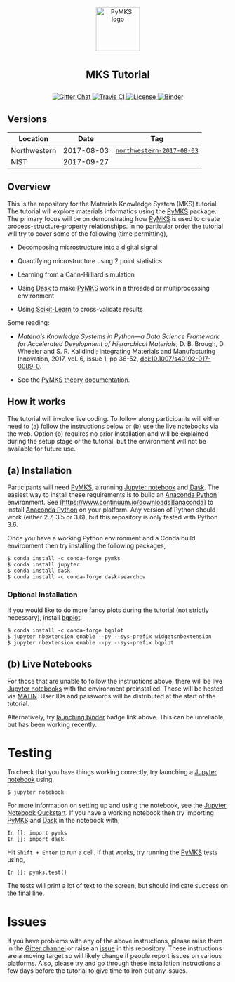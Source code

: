 <p align="center">
<img src="https://raw.githubusercontent.com/materialsinnovation/pymks/master/doc/pymks_logo.ico"
     height="100"
     alt="PyMKS logo"
     class="inline">
</p>

<h1>
<p align="center">
<sup>
<strong>
MKS Tutorial
</strong>
</sup>
</p>
</h1>

<p align="center">

<a href="https://gitter.im/materialsinnovation/chimad-phase-field" target="_blank">
<img src="https://img.shields.io/gitter/room/gitterHQ/gitter.svg" alt="Gitter Chat">
</a>

<a href="https://travis-ci.org/materialsinnovation/mks-tutorial" target="_blank">
<img src="https://api.travis-ci.org/materialsinnovation/mks-tutorial.svg" alt="Travis CI">
</a>

<a href="https://github.com/wd15/mks-tutorial/blob/master/LICENSE.md">
<img src="https://img.shields.io/badge/license-mit-blue.svg" alt="License" eight="18">
</a>

<a href="http://beta.mybinder.org/repo/materialsinnovation/mks-tutorial" target="_blank">
<img src="http://mybinder.org/badge.svg" alt="Binder">
</a>

</p>

## Versions

| Location     | Date       | Tag                                       |
|--------------|------------|-------------------------------------------|
| Northwestern | 2017-08-03 | [`northwestern-2017-08-03`][northwestern] |
| NIST         | 2017-09-27 |                                           |

## Overview

This is the repository for the Materials Knowledge System (MKS)
tutorial. The tutorial will explore materials informatics using the
[PyMKS][pymks] package.  The primary focus will be on demonstrating
how [PyMKS][pymks] is used to create process-structure-property
relationships. In no particular order the tutorial will try to cover
some of the following (time permitting),

 - Decomposing microstructure into a digital signal

 - Quantifying microstructure using 2 point statistics

 - Learning from a Cahn-Hilliard simulation

 - Using [Dask][dask] to make [PyMKS][pymks] work in a threaded or
   multiprocessing environment

 - Using [Scikit-Learn][sklearn] to cross-validate results

Some reading:

 - *Materials Knowledge Systems in Python—a Data Science Framework for
   Accelerated Development of Hierarchical Materials*, D. B. Brough,
   D. Wheeler and S. R. Kalidindi; Integrating Materials and
   Manufacturing Innovation, 2017, vol. 6, issue 1, pp 36-52,
   [doi:10.1007/s40192-017-0089-0][mks-paper].

 - See the [PyMKS theory documentation][theory].

## How it works

The tutorial will involve live coding. To follow along participants
will either need to (a) follow the instructions below or (b) use the
live notebooks via the web. Option (b) requires no prior installation
and will be explained during the setup stage or the tutorial, but the
environment will not be available for future use.

## (a) Installation

Participants will need [PyMKS][pymks], a running [Jupyter
notebook][jupyter] and [Dask][Dask]. The easiest way to install these
requirements is to build an [Anaconda Python][anaconda]
environment. See [https://www.continuum.io/downloads][anaconda] to
install [Anaconda Python][anaconda] on your platform. Any version of
Python should work (either 2.7, 3.5 or 3.6), but this repository is
only tested with Python 3.6.

Once you have a working Python environment and a Conda build environment
then try installing the following packages,

    $ conda install -c conda-forge pymks
    $ conda install jupyter
    $ conda install dask
    $ conda install -c conda-forge dask-searchcv

### Optional Installation

If you would like to do more fancy plots during the tutorial (not
strictly necessary), install [bqplot][bqplot]:

    $ conda install -c conda-forge bqplot
    $ jupyter nbextension enable --py --sys-prefix widgetsnbextension
    $ jupyter nbextension enable --py --sys-prefix bqplot

## (b) Live Notebooks

For those that are unable to follow the instructions above, there will
be  live [Jupyter notebooks][jupyter] with the
environment preinstalled. These will be hosted via [MATIN][matin]. User
IDs and passwords will be distributed at the start of the tutorial.

Alternatively, try [launching binder][binder] badge link above. This
can be unreliable, but has been working recently.

# Testing

To check that you have things working correctly, try launching a
[Jupyter notebook][jupyter] using,

    $ jupyter notebook

For more information on setting up and using the notebook, see the
[Jupyter Notebook Quckstart][quickstart].  If you have a working
notebook then try importing [PyMKS][pymks] and [Dask][dask] in the
notebook with,

    In []: import pymks
    In []: import dask

Hit `Shift + Enter` to run a cell. If that works, try running the
[PyMKS][pymks] tests using,

    In []: pymks.test()

The tests will print a lot of text to the screen, but should indicate
success on the final line.

# Issues

If you have problems with any of the above instructions, please raise
them in the [Gitter channel][gitter] or raise an [issue][issue] in
this repository. These instructions are a moving target so will likely
change if people report issues on various platforms. Also, please try
and go through these installation instructions a few days before the
tutorial to give time to iron out any issues.

[pymks]: http://pymks.org/en/latest/rst/README.html
[jupyter]: http://jupyter.org/
[dask]: https://dask.pydata.org/en/latest/
[anaconda]: https://www.continuum.io/downloads
[matin]: https://matin.gatech.edu/
[sklearn]: http://scikit-learn.org/
[gitter]: https://gitter.im/materialsinnovation/chimad-phase-field
[issue]: https://github.com/wd15/mks-tutorial/issues
[quickstart]: https://jupyter.readthedocs.io/en/latest/content-quickstart.html
[binder]: http://beta.mybinder.org/repo/materialsinnovation/mks-tutorial
[mks-paper]: http://dx.doi.org/10.1007/s40192-017-0089-0
[theory]: http://pymks.org/en/latest/THEORY.html
[bqplot]: http://bqplot.readthedocs.io/en/stable/
[northwestern]: https://github.com/materialsinnovation/mks-tutorial/tree/northwestern-2017-08-03